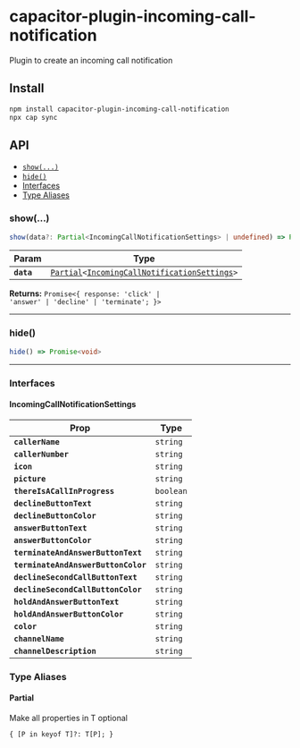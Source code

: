 # capacitor-plugin-incoming-call-notification

Plugin to create an incoming call notification

## Install

```bash
npm install capacitor-plugin-incoming-call-notification
npx cap sync
```

## API

<docgen-index>

- [`show(...)`](#show)
- [`hide()`](#hide)
- [Interfaces](#interfaces)
- [Type Aliases](#type-aliases)

</docgen-index>

<docgen-api>
<!--Update the source file JSDoc comments and rerun docgen to update the docs below-->

### show(...)

```typescript
show(data?: Partial<IncomingCallNotificationSettings> | undefined) => Promise<{ response: 'click' | 'answer' | 'decline' | 'terminate'; }>
```

| Param      | Type                                                                                                                                |
| ---------- | ----------------------------------------------------------------------------------------------------------------------------------- |
| **`data`** | <code><a href="#partial">Partial</a>&lt;<a href="#incomingcallnotificationsettings">IncomingCallNotificationSettings</a>&gt;</code> |

**Returns:** <code>Promise&lt;{ response: 'click' | 'answer' | 'decline' | 'terminate'; }&gt;</code>

---

### hide()

```typescript
hide() => Promise<void>
```

---

### Interfaces

#### IncomingCallNotificationSettings

| Prop                                | Type                 |
| ----------------------------------- | -------------------- |
| **`callerName`**                    | <code>string</code>  |
| **`callerNumber`**                  | <code>string</code>  |
| **`icon`**                          | <code>string</code>  |
| **`picture`**                       | <code>string</code>  |
| **`thereIsACallInProgress`**        | <code>boolean</code> |
| **`declineButtonText`**             | <code>string</code>  |
| **`declineButtonColor`**            | <code>string</code>  |
| **`answerButtonText`**              | <code>string</code>  |
| **`answerButtonColor`**             | <code>string</code>  |
| **`terminateAndAnswerButtonText`**  | <code>string</code>  |
| **`terminateAndAnswerButtonColor`** | <code>string</code>  |
| **`declineSecondCallButtonText`**   | <code>string</code>  |
| **`declineSecondCallButtonColor`**  | <code>string</code>  |
| **`holdAndAnswerButtonText`**       | <code>string</code>  |
| **`holdAndAnswerButtonColor`**      | <code>string</code>  |
| **`color`**                         | <code>string</code>  |
| **`channelName`**                   | <code>string</code>  |
| **`channelDescription`**            | <code>string</code>  |

### Type Aliases

#### Partial

Make all properties in T optional

<code>{
[P in keyof T]?: T[P];
}</code>

</docgen-api>
